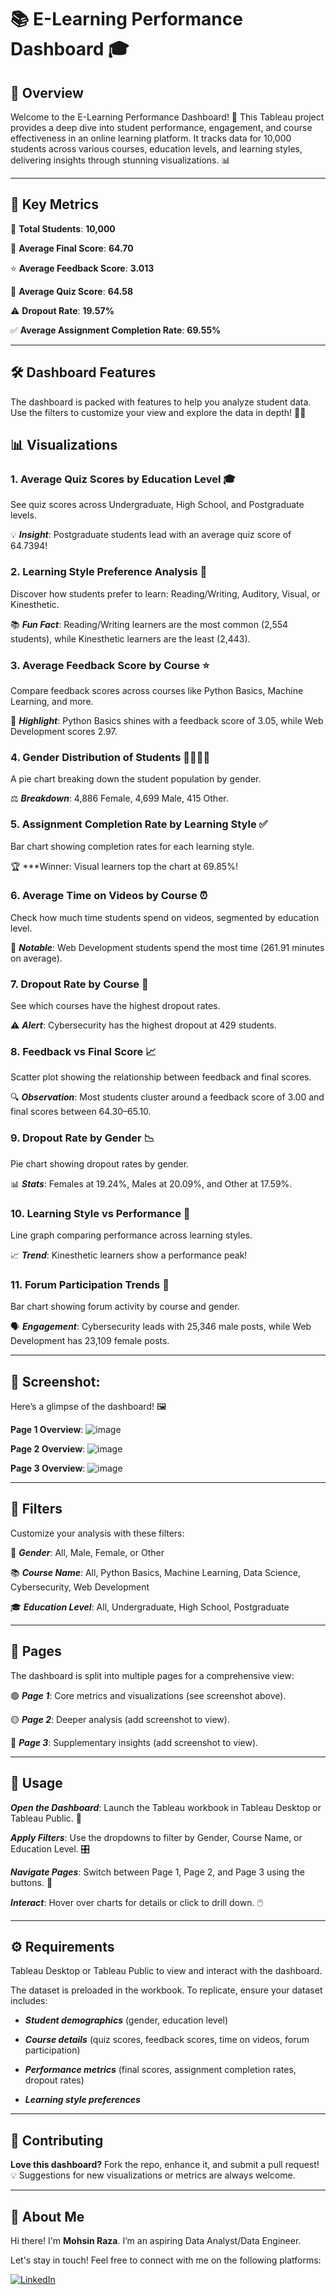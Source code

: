 # **📚 E-Learning Performance Dashboard 🎓**


## 🌟 Overview

Welcome to the E-Learning Performance Dashboard! 🚀 This Tableau project provides a deep dive into student performance, engagement, and course effectiveness in an online learning platform. It tracks data for 10,000 students across various courses, education levels, and learning styles, delivering insights through stunning visualizations. 📊

---

## 🔑 Key Metrics

👥 ****Total Students****: **10,000**  

🎯 ****Average Final Score****: **64.70**  

⭐ ****Average Feedback Score****: **3.013**  

📝 ****Average Quiz Score****: **64.58**  

⚠️ ****Dropout Rate****: **19.57%**  

✅ ****Average Assignment Completion Rate****: **69.55%**

---

## 🛠️ Dashboard Features

The dashboard is packed with features to help you analyze student data. Use the filters to customize your view and explore the data in depth! 🕵️‍♀️


## 📊 Visualizations


### 1. Average Quiz Scores by Education Level 🎓  

See quiz scores across Undergraduate, High School, and Postgraduate levels.  
     
💡 ***Insight***: Postgraduate students lead with an average quiz score of 64.7394!



### 2. Learning Style Preference Analysis 🧠  

Discover how students prefer to learn: Reading/Writing, Auditory, Visual, or Kinesthetic.

📚 ***Fun Fact***: Reading/Writing learners are the most common (2,554 students), while Kinesthetic learners are the least (2,443).



### 3. Average Feedback Score by Course ⭐  

Compare feedback scores across courses like Python Basics, Machine Learning, and more.  
    
🌟 ***Highlight***: Python Basics shines with a feedback score of 3.05, while Web Development scores 2.97.



### 4. Gender Distribution of Students 👩‍🎓👨‍🎓  

A pie chart breaking down the student population by gender.  
     
⚖️ ***Breakdown***: 4,886 Female, 4,699 Male, 415 Other.



### 5. Assignment Completion Rate by Learning Style ✅  

Bar chart showing completion rates for each learning style.  

🏆 ***Winner: Visual learners top the chart at 69.85%!



### 6. Average Time on Videos by Course ⏰  

Check how much time students spend on videos, segmented by education level.  

🎥 ***Notable***: Web Development students spend the most time (261.91 minutes on average).



### 7. Dropout Rate by Course 🚪  

See which courses have the highest dropout rates.  

⚠️ ***Alert***: Cybersecurity has the highest dropout at 429 students.



### 8. Feedback vs Final Score 📈  

Scatter plot showing the relationship between feedback and final scores.  

🔍 ***Observation***: Most students cluster around a feedback score of 3.00 and final scores between 64.30–65.10.



### 9. Dropout Rate by Gender 📉  

Pie chart showing dropout rates by gender.  

📊 ***Stats***: Females at 19.24%, Males at 20.09%, and Other at 17.59%.



### 10. Learning Style vs Performance 📅  

Line graph comparing performance across learning styles.  

📈 ***Trend***: Kinesthetic learners show a performance peak!



### 11. Forum Participation Trends 💬  

Bar chart showing forum activity by course and gender.  
    
🗣️ ***Engagement***: Cybersecurity leads with 25,346 male posts, while Web Development has 23,109 female posts.

---

## 🎨 Screenshot:

Here’s a glimpse of the dashboard! 🖼️  

**Page 1 Overview**: ![image](https://github.com/user-attachments/assets/6c0c237f-2737-46ed-a441-53b6f246abad)

**Page 2 Overview**: ![image](https://github.com/user-attachments/assets/f00d1805-49c4-422d-b978-6081c6ce9be4)

**Page 3 Overview**: ![image](https://github.com/user-attachments/assets/ea44b313-feea-434f-9054-64af2ca3a60b)

---

## 🧩 Filters

Customize your analysis with these filters:  


👤 ***Gender***: All, Male, Female, or Other  

📚 ***Course Name***: All, Python Basics, Machine Learning, Data Science, Cybersecurity, Web Development  

🎓 ***Education Level***: All, Undergraduate, High School, Postgraduate

---

## 📄 Pages

The dashboard is split into multiple pages for a comprehensive view:  


🟢 ***Page 1***: Core metrics and visualizations (see screenshot above).

🟡 ***Page 2***: Deeper analysis (add screenshot to view).  

🔴 ***Page 3***: Supplementary insights (add screenshot to view).

---

## 🚀 Usage

***Open the Dashboard***: Launch the Tableau workbook in Tableau Desktop or Tableau Public. 📂  

***Apply Filters***: Use the dropdowns to filter by Gender, Course Name, or Education Level. 🎛️  

***Navigate Pages***: Switch between Page 1, Page 2, and Page 3 using the buttons. 📑  

***Interact***: Hover over charts for details or click to drill down. 🖱️

---

## ⚙️ Requirements

Tableau Desktop or Tableau Public to view and interact with the dashboard.  

The dataset is preloaded in the workbook. To replicate, ensure your dataset includes:  

  - ***Student demographics*** (gender, education level)  

  - ***Course details*** (quiz scores, feedback scores, time on videos, forum participation)  

  - ***Performance metrics*** (final scores, assignment completion rates, dropout rates)  

  - ***Learning style preferences***

---

## 🤝 Contributing

**Love this dashboard?** Fork the repo, enhance it, and submit a pull request! 💡 Suggestions for new visualizations or metrics are always welcome.  

---

## 🌟 About Me

Hi there! I'm **Mohsin Raza**. I’m an aspiring Data Analyst/Data Engineer.

Let's stay in touch! Feel free to connect with me on the following platforms:

[![LinkedIn](https://img.shields.io/badge/LinkedIn-0077B5?style=for-the-badge&logo=linkedin&logoColor=white)](https://www.linkedin.com/in/mohsin--raza/)
